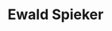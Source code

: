 ---
category: residents
layout: post
title: Ewald Spieker
profession: graphic design
website: www.ewaldspieker.nl
---